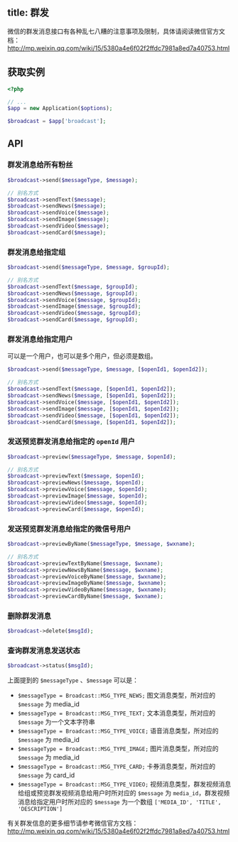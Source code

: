 title: 群发
---

微信的群发消息接口有各种乱七八糟的注意事项及限制，具体请阅读微信官方文档：http://mp.weixin.qq.com/wiki/15/5380a4e6f02f2ffdc7981a8ed7a40753.html

## 获取实例

```php
<?php

// ...
$app = new Application($options);

$broadcast = $app['broadcast'];

```

## API

### 群发消息给所有粉丝

```php
$broadcast->send($messageType, $message);

// 别名方式
$broadcast->sendText($message);
$broadcast->sendNews($message);
$broadcast->sendVoice($message);
$broadcast->sendImage($message);
$broadcast->sendVideo($message);
$broadcast->sendCard($message);
```

### 群发消息给指定组

```php
$broadcast->send($messageType, $message, $groupId);

// 别名方式
$broadcast->sendText($message, $groupId);
$broadcast->sendNews($message, $groupId);
$broadcast->sendVoice($message, $groupId);
$broadcast->sendImage($message, $groupId);
$broadcast->sendVideo($message, $groupId);
$broadcast->sendCard($message, $groupId);
```

### 群发消息给指定用户

可以是一个用户，也可以是多个用户，但必须是数组。

```php
$broadcast->send($messageType, $message, [$openId1, $openId2]);

// 别名方式
$broadcast->sendText($message, [$openId1, $openId2]);
$broadcast->sendNews($message, [$openId1, $openId2]);
$broadcast->sendVoice($message, [$openId1, $openId2]);
$broadcast->sendImage($message, [$openId1, $openId2]);
$broadcast->sendVideo($message, [$openId1, $openId2]);
$broadcast->sendCard($message, [$openId1, $openId2]);
```

### 发送预览群发消息给指定的 `openId` 用户

```php
$broadcast->preview($messageType, $message, $openId);

// 别名方式
$broadcast->previewText($message, $openId);
$broadcast->previewNews($message, $openId);
$broadcast->previewVoice($message, $openId);
$broadcast->previewImage($message, $openId);
$broadcast->previewVideo($message, $openId);
$broadcast->previewCard($message, $openId);
```

### 发送预览群发消息给指定的微信号用户

```php
$broadcast->previewByName($messageType, $message, $wxname);

// 别名方式
$broadcast->previewTextByName($message, $wxname);
$broadcast->previewNewsByName($message, $wxname);
$broadcast->previewVoiceByName($message, $wxname);
$broadcast->previewImageByName($message, $wxname);
$broadcast->previewVideoByName($message, $wxname);
$broadcast->previewCardByName($message, $wxname);
```

### 删除群发消息

```php
$broadcast->delete($msgId);
```

### 查询群发消息发送状态

```php
$broadcast->status($msgId);
```

上面提到的 `$messageType` 、`$message` 可以是：

- `$messageType = Broadcast::MSG_TYPE_NEWS;` 图文消息类型，所对应的 `$message` 为 media_id
- `$messageType = Broadcast::MSG_TYPE_TEXT;` 文本消息类型，所对应的 `$message` 为一个文本字符串
- `$messageType = Broadcast::MSG_TYPE_VOICE;` 语音消息类型，所对应的 `$message` 为 media_id
- `$messageType = Broadcast::MSG_TYPE_IMAGE;` 图片消息类型，所对应的 `$message` 为 media_id
- `$messageType = Broadcast::MSG_TYPE_CARD;` 卡券消息类型，所对应的 `$message` 为 card_id
- `$messageType = Broadcast::MSG_TYPE_VIDEO;` 视频消息类型，群发视频消息给组或预览群发视频消息给用户时所对应的 `$message` 为
`media_id`，群发视频消息给指定用户时所对应的 `$message` 为一个数组 `['MEDIA_ID', 'TITLE', 'DESCRIPTION']`

有关群发信息的更多细节请参考微信官方文档：http://mp.weixin.qq.com/wiki/15/5380a4e6f02f2ffdc7981a8ed7a40753.html
